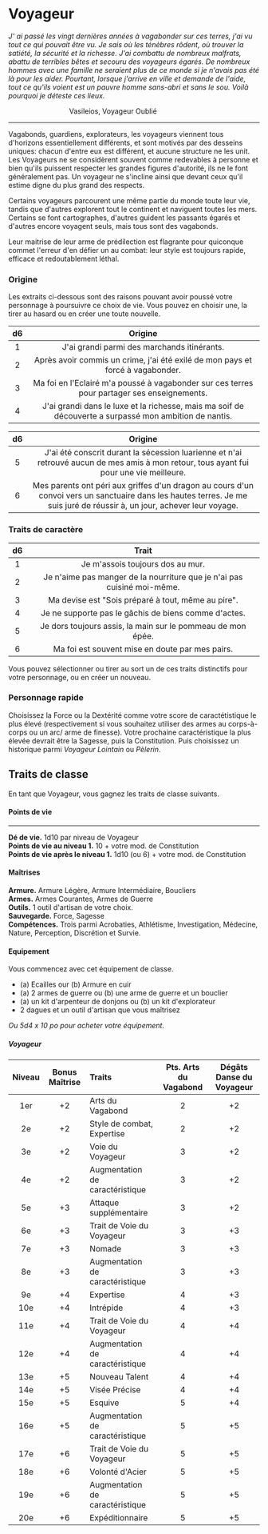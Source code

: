 # Voyageur

*J' ai passé les vingt dernières années à vagabonder sur ces terres, j'ai vu tout ce qui pouvait être vu. Je sais où les ténèbres rôdent, où trouver la satiété, la sécurité et la richesse. J'ai combattu de nombreux malfrats, abattu de terribles bêtes et secouru des voyageurs égarés. De nombreux hommes avec une famille ne seraient plus de ce monde si je n'avais pas été là pour les aider. Pourtant, lorsque j'arrive en ville et demande de l'aide, tout ce qu'ils voient est un pauvre homme sans-abri et sans le sou. Voilà pourquoi je déteste ces lieux.* 

&nbsp; &nbsp; &nbsp; &nbsp;&nbsp; &nbsp; &nbsp; &nbsp; &nbsp; &nbsp; &nbsp; &nbsp; &nbsp; &nbsp; &nbsp; &nbsp; Vasileios, Voyageur Oublié
___
Vagabonds, guardiens, explorateurs, les voyageurs viennent tous d'horizons essentiellement différents, et sont motivés par des desseins uniques: chacun d'entre eux est différent, et aucune structure ne les unit. Les Voyageurs ne se considèrent souvent comme redevables à personne et bien qu'ils puissent respecter les grandes figures d'autorité, ils ne le font généralement pas. Un voyageur ne s'incline ainsi que devant ceux qu'il estime digne du plus grand des respects. 

Certains voyageurs parcourent une même partie du monde toute leur vie, tandis que d'autres explorent tout le continent et naviguent toutes les mers. Certains se font cartographes, d'autres guident les passants égarés et d'autres encore voyagent seuls, mais tous sont des vagabonds.

Leur maitrise de leur arme de prédilection est flagrante pour quiconque commet l'erreur d'en défier un au combat: leur style est toujours rapide, efficace et redoutablement léthal.

### Origine

Les extraits ci-dessous sont des raisons pouvant avoir poussé votre personnage à poursuivre ce choix de vie. Vous pouvez en choisir une, la tirer au hasard ou en créer une toute nouvelle.

| d6  | Origine |
|:---:|:-----------:|
|  1  | J'ai grandi parmi des marchands itinérants. |
|  2  | Après avoir commis un crime, j'ai été exilé de mon pays et forcé à vagabonder. |
|  3  | Ma foi en l'Eclairé m'a poussé à vagabonder sur ces terres pour partager ses enseignements. |
|  4  | J'ai grandi dans le luxe et la richesse, mais ma soif de découverte a surpassé mon ambition de nantis. |

| d6  | Origine |
|:---:|:-----------:|
|  5  | J'ai été conscrit durant la sécession luarienne et n'ai retrouvé aucun de mes amis à mon retour, tous ayant fui pour une vie meilleure. |
|  6  | Mes parents ont péri aux griffes d'un dragon au cours d'un convoi vers un sanctuaire dans les hautes terres. Je me suis juré de réussir à, un jour, achever leur voyage. |


### Traits de caractère

| d6  | Trait |
|:---:|:-----------:|
|  1  | Je m'assois toujours dos au mur. |
|  2  | Je n'aime pas manger de la nourriture que je n'ai pas cuisiné moi-même. |
|  3  | Ma devise est "Sois préparé à tout, même au pire". |
|  4  | Je ne supporte pas le gâchis de biens comme d'actes. |
|  5  | Je dors toujours assis, la main sur le pommeau de mon épée. |
|  6  | Ma foi est souvent mise en doute par mes pairs.

Vous pouvez sélectionner ou tirer au sort un de ces traits distinctifs pour votre personnage, ou en créer un nouveau.


### Personnage rapide

Choisissez la Force ou la Dextérité comme votre score de caractétistique le plus élevé (respectivement si vous souhaitez utiliser des armes au corps-à-corps ou un arc/ arme de finesse). Votre prochaine caractéristique la plus élevée devrait être la Sagesse, puis la Constitution. Puis choisissez un historique parmi *Voyageur Lointain* ou *Pèlerin*.

## Traits de classe

En tant que Voyageur, vous gagnez les traits de classe suivants.

#### Points de vie
___
**Dé de vie.** 1d10 par niveau de Voyageur <br>
**Points de vie au niveau 1.** 10 + votre mod. de Constitution <br>
**Points de vie après le niveau 1.** 1d10 (ou 6) + votre mod. de Constitution

#### Maîtrises
**Armure.** Armure Légère, Armure Intermédiaire, Boucliers<br>
**Armes.** Armes Courantes, Armes de Guerre <br>
**Outils.** 1 outil d'artisan de votre choix.<br>
**Sauvegarde.** Force, Sagesse <br>
**Compétences.** Trois parmi Acrobaties, Athlétisme, Investigation, Médecine, Nature, Perception, Discrétion et Survie.

#### Equipement
Vous commencez avec cet équipement de classe.

* (a) Ecailles our (b) Armure en cuir
* (a) 2 armes de guerre ou (b) une arme de guerre et un bouclier
* (a) un kit d'arpenteur de donjons ou (b) un kit d'explorateur
* 2 dagues et un outil d'artisan que vous maîtrisez

*Ou 5d4 x 10 po pour acheter votre équipement.*

##### Voyageur
| Niveau | Bonus Maîtrise | Traits | Pts. Arts du Vagabond | Dégâts Danse du Voyageur | 
|:---:|:---:|:---|:---:|:---:|
| 1er | +2 | Arts du Vagabond | 2 | +2 |
| 2e | +2 | Style de combat, Expertise | 2 | +2 |
| 3e | +2 | Voie du  Voyageur | 3 | +2 |
| 4e | +2 | Augmentation de caractéristique | 3 | +2 |
| 5e | +3 | Attaque supplémentaire | 3 | +2 |
| 6e | +3 | Trait de Voie du Voyageur | 3 | +3 |
| 7e | +3 | Nomade | 3 | +3 |
| 8e | +3 | Augmentation de caractéristique | 3 | +3 |
| 9e | +4 | Expertise | 4 | +3 |
| 10e | +4 | Intrépide | 4 | +3 |
| 11e | +4 | Trait de Voie du Voyageur | 4 | +4 |
| 12e | +4 | Augmentation de caractéristique | 4 | +4 |
| 13e | +5 | Nouveau Talent | 4 | +4 |
| 14e | +5 | Visée Précise | 4 | +4 |
| 15e | +5 | Esquive | 5 | +4 |
| 16e | +5 | Augmentation de caractéristique | 5 | +5 |
| 17e | +6 | Trait de Voie du Voyageur | 5 | +5 |
| 18e | +6 | Volonté d'Acier | 5 | +5 |
| 19e | +6 | Augmentation de caractéristique | 5 | +5 |
| 20e | +6 | Expéditionnaire | 5 | +5 |
